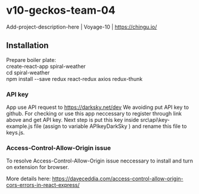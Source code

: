 # v10-geckos-team-04
Add-project-description-here | Voyage-10 | https://chingu.io/

## Installation

Prepare boiler plate:<br>
create-react-app spiral-weather<br>
cd spiral-weather<br>
npm install --save redux react-redux axios redux-thunk<br>


### API key

App use API request to https://darksky.net/dev
We avoiding put API key to github. For checking or use this app neccessary to register through link above and get API key.
Next step is put this key inside src\api\key-example.js file (assign to variable APIkeyDarkSky ) and rename this file to keys.js.

### Access-Control-Allow-Origin issue

To resolve Access-Control-Allow-Origin issue neccessary to install and turn on extension for browser.

More details here: https://daveceddia.com/access-control-allow-origin-cors-errors-in-react-express/
